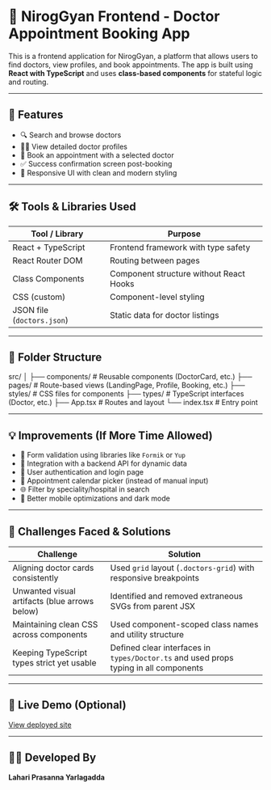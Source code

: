 # 🏥 NirogGyan Frontend - Doctor Appointment Booking App

This is a frontend application for NirogGyan, a platform that allows users to find doctors, view profiles, and book appointments. The app is built using **React with TypeScript** and uses **class-based components** for stateful logic and routing.

---

## 🚀 Features

- 🔍 Search and browse doctors
- 👩‍⚕️ View detailed doctor profiles
- 📅 Book an appointment with a selected doctor
- ✅ Success confirmation screen post-booking
- 📱 Responsive UI with clean and modern styling

---

## 🛠 Tools & Libraries Used

| Tool / Library         | Purpose                                      |
|------------------------|----------------------------------------------|
| React + TypeScript     | Frontend framework with type safety          |
| React Router DOM       | Routing between pages                        |
| Class Components       | Component structure without React Hooks      |
| CSS (custom)           | Component-level styling                      |
| JSON file (`doctors.json`) | Static data for doctor listings        |

---

## 🧩 Folder Structure
src/
│
├── components/ # Reusable components (DoctorCard, etc.)
├── pages/ # Route-based views (LandingPage, Profile, Booking, etc.)
├── styles/ # CSS files for components
├── types/ # TypeScript interfaces (Doctor, etc.)
├── App.tsx # Routes and layout
└── index.tsx # Entry point

---

## 💡 Improvements (If More Time Allowed)

- 🔐 Form validation using libraries like `Formik` or `Yup`
- 🔄 Integration with a backend API for dynamic data
- 👤 User authentication and login page
- 📆 Appointment calendar picker (instead of manual input)
- 🌐 Filter by speciality/hospital in search
- 📱 Better mobile optimizations and dark mode

---

## 🧠 Challenges Faced & Solutions

| Challenge                                      | Solution |
|-----------------------------------------------|----------|
| Aligning doctor cards consistently             | Used `grid` layout (`.doctors-grid`) with responsive breakpoints |
| Unwanted visual artifacts (blue arrows below) | Identified and removed extraneous SVGs from parent JSX |
| Maintaining clean CSS across components       | Used component-scoped class names and utility structure |
| Keeping TypeScript types strict yet usable     | Defined clear interfaces in `types/Doctor.ts` and used props typing in all components |

---

## 🔗 Live Demo (Optional)

[View deployed site](https://your-vercel-url.vercel.app)

---

## 👩‍💻 Developed By

**Lahari Prasanna Yarlagadda**

